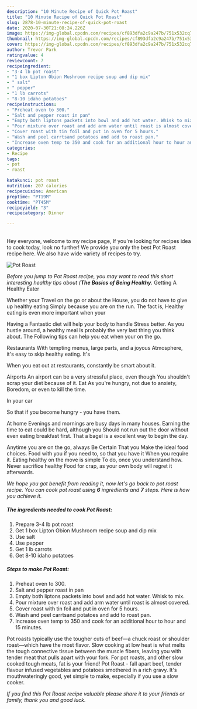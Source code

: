 ```yaml
---
description: "10 Minute Recipe of Quick Pot Roast"
title: "10 Minute Recipe of Quick Pot Roast"
slug: 2878-10-minute-recipe-of-quick-pot-roast
date: 2020-07-30T21:08:24.226Z
image: https://img-global.cpcdn.com/recipes/cf893dfa2c9a247b/751x532cq70/pot-roast-recipe-main-photo.jpg
thumbnail: https://img-global.cpcdn.com/recipes/cf893dfa2c9a247b/751x532cq70/pot-roast-recipe-main-photo.jpg
cover: https://img-global.cpcdn.com/recipes/cf893dfa2c9a247b/751x532cq70/pot-roast-recipe-main-photo.jpg
author: Trevor Park
ratingvalue: 4
reviewcount: 7
recipeingredient:
- "3-4 lb pot roast"
- "1 box Lipton Obion Mushroom recipe soup and dip mix"
- " salt"
- " pepper"
- "1 lb carrots"
- "8-10 idaho potatoes"
recipeinstructions:
- "Preheat oven to 300."
- "Salt and pepper roast in pan"
- "Empty both liptons packets into bowl and add hot water. Whisk to mix."
- "Pour mixture over roast and add arm water until roast is almost covered."
- "Cover roast with tin foil and put in oven for 5 hours."
- "Wash and peel carrtsand potatoes and add to roast pan."
- "Increase oven temp to 350 and cook for an additional hour to hour and 15 minutes."
categories:
- Recipe
tags:
- pot
- roast

katakunci: pot roast 
nutrition: 207 calories
recipecuisine: American
preptime: "PT19M"
cooktime: "PT45M"
recipeyield: "3"
recipecategory: Dinner

---
```

<br>
Hey everyone, welcome to my recipe page, If you're looking for recipes idea to cook today, look no further! We provide you only the best Pot Roast recipe here. We also have wide variety of recipes to try.
<br>


![Pot Roast](https://img-global.cpcdn.com/recipes/cf893dfa2c9a247b/751x532cq70/pot-roast-recipe-main-photo.jpg)

<i>Before you jump to Pot Roast recipe, you may want to read this short interesting healthy tips about {<strong>The Basics of Being Healthy</strong>.</i>
Getting A Healthy Eater

Whether your Travel on the go or about the
House, you do not have to give up healthy eating
Simply because you are on the run. The fact is,
Healthy eating is even more important when your


Having a Fantastic diet will help your body to handle
Stress better. As you hustle around, a healthy meal
Is probably the very last thing you think about. The
Following tips can help you eat when your on the go.

Restaurants
With tempting menus, large parts, and a joyous 
Atmosphere, it's easy to skip healthy eating. It's


When you eat out at restaurants, constantly be smart
about it.

Airports
An airport can be a very stressful place, even though 
You shouldn't scrap your diet because of it. Eat
As you're hungry, not due to anxiety,
Boredom, or even to kill the time.

In your car

So that if you become hungry - you have them.

At home
Evenings and mornings are busy days in many houses.
Earning the time to eat could be hard, although you
Should not run out the door without even eating breakfast
first. 
That a bagel is a excellent way to begin the day.

Anytime you are on the go, always Be Certain That you
Make the ideal food choices. 
Food with you if you need to, so that you have it
When you require it. Eating healthy on the move is simple 
To do, once you understand how. Never sacrifice healthy
Food for crap, as your own body will regret it afterwards.


<i>We hope you got benefit from reading it, now let's go back to pot roast recipe. You can cook pot roast using <strong>6</strong> ingredients and <strong>7</strong> steps. Here is how you achieve it.
</i>

##### The ingredients needed to cook Pot Roast:

1. Prepare 3-4 lb pot roast
1. Get 1 box Lipton Obion Mushroom recipe soup and dip mix
1. Use  salt
1. Use  pepper
1. Get 1 lb carrots
1. Get 8-10 idaho potatoes


##### Steps to make Pot Roast:

1. Preheat oven to 300.
1. Salt and pepper roast in pan
1. Empty both liptons packets into bowl and add hot water. Whisk to mix.
1. Pour mixture over roast and add arm water until roast is almost covered.
1. Cover roast with tin foil and put in oven for 5 hours.
1. Wash and peel carrtsand potatoes and add to roast pan.
1. Increase oven temp to 350 and cook for an additional hour to hour and 15 minutes.


Pot roasts typically use the tougher cuts of beef—a chuck roast or shoulder roast—which have the most flavor. Slow cooking at low heat is what melts the tough connective tissue between the muscle fibers, leaving you with tender meat that pulls apart with your fork. For pot roasts, and other slow cooked tough meats, fat is your friend! Pot Roast - fall apart beef, tender flavour infused vegetables and potatoes smothered in a rich gravy. It&#39;s mouthwateringly good, yet simple to make, especially if you use a slow cooker. 

<i>If you find this Pot Roast recipe valuable please share it to your friends or family, thank you and good luck.</i>
